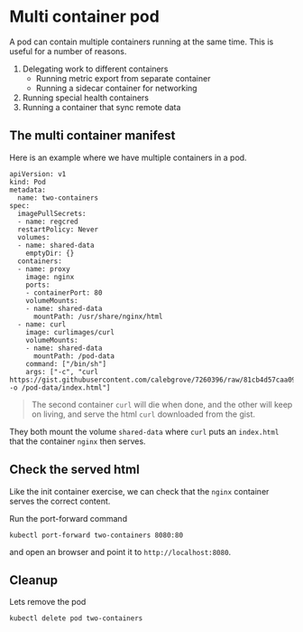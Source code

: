 # Multi container pod
A pod can contain multiple containers running at the same time. This is useful for a number of reasons.

1. Delegating work to different containers
   * Running metric export from separate container
   * Running a sidecar container for networking
2. Running special health containers
3. Running a container that sync remote data 

## The multi container manifest
Here is an example where we have multiple containers in a pod.

```
apiVersion: v1
kind: Pod
metadata:
  name: two-containers
spec:
  imagePullSecrets:
  - name: regcred
  restartPolicy: Never
  volumes:
  - name: shared-data
    emptyDir: {}
  containers:
  - name: proxy
    image: nginx
    ports:
    - containerPort: 80
    volumeMounts:
    - name: shared-data
      mountPath: /usr/share/nginx/html
  - name: curl
    image: curlimages/curl
    volumeMounts:
    - name: shared-data
      mountPath: /pod-data
    command: ["/bin/sh"]
    args: ["-c", "curl https://gist.githubusercontent.com/calebgrove/7260396/raw/81cb4d57caa09dd5c605987c770c814a2070853c/helloworld.html -o /pod-data/index.html"]
```

> The second container `curl` will die when done, and the other will keep on living, and serve the html `curl` downloaded from the gist.

They both mount the volume `shared-data` where `curl` puts an `index.html` that the container `nginx` then serves. 

## Check the served html
Like the init container exercise, we can check that the `nginx` container serves the correct content.

Run the port-forward command
```
kubectl port-forward two-containers 8080:80
```
and open an browser and point it to `http://localhost:8080`.

## Cleanup
Lets remove the pod
```
kubectl delete pod two-containers
```